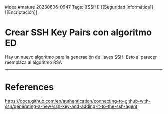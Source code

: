 #idea #mature
20230606-0947
Tags:  [[SSH]] [[Seguridad Informática]] [[Encriptación]]

# Crear SSH Key Pairs con algoritmo ED

Hay un nuevo algoritmo para la generación de llaves SSH. Esto al parecer reemplaza al algoritmo RSA

---
# References

https://docs.github.com/en/authentication/connecting-to-github-with-ssh/generating-a-new-ssh-key-and-adding-it-to-the-ssh-agent


